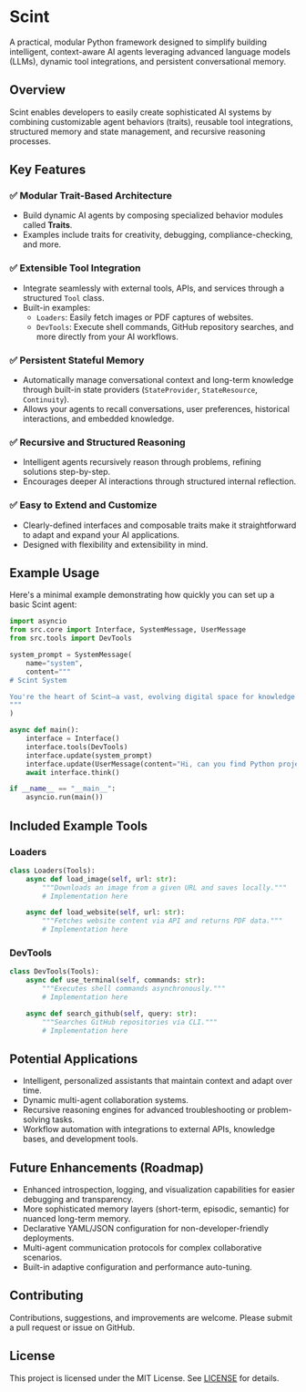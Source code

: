 
# Scint

A practical, modular Python framework designed to simplify building intelligent, context-aware AI agents leveraging advanced language models (LLMs), dynamic tool integrations, and persistent conversational memory.

## Overview

Scint enables developers to easily create sophisticated AI systems by combining customizable agent behaviors (traits), reusable tool integrations, structured memory and state management, and recursive reasoning processes.

## Key Features

### ✅ Modular Trait-Based Architecture
- Build dynamic AI agents by composing specialized behavior modules called **Traits**.
- Examples include traits for creativity, debugging, compliance-checking, and more.

### ✅ Extensible Tool Integration
- Integrate seamlessly with external tools, APIs, and services through a structured `Tool` class.
- Built-in examples:
  - `Loaders`: Easily fetch images or PDF captures of websites.
  - `DevTools`: Execute shell commands, GitHub repository searches, and more directly from your AI workflows.

### ✅ Persistent Stateful Memory
- Automatically manage conversational context and long-term knowledge through built-in state providers (`StateProvider`, `StateResource`, `Continuity`).
- Allows your agents to recall conversations, user preferences, historical interactions, and embedded knowledge.

### ✅ Recursive and Structured Reasoning
- Intelligent agents recursively reason through problems, refining solutions step-by-step.
- Encourages deeper AI interactions through structured internal reflection.

### ✅ Easy to Extend and Customize
- Clearly-defined interfaces and composable traits make it straightforward to adapt and expand your AI applications.
- Designed with flexibility and extensibility in mind.

## Example Usage

Here's a minimal example demonstrating how quickly you can set up a basic Scint agent:

```python
import asyncio
from src.core import Interface, SystemMessage, UserMessage
from src.tools import DevTools

system_prompt = SystemMessage(
    name="system",
    content="""
# Scint System

You're the heart of Scint—a vast, evolving digital space for knowledge sharing. Be concise, conversational, and context-aware.
"""
)

async def main():
    interface = Interface()
    interface.tools(DevTools)
    interface.update(system_prompt)
    interface.update(UserMessage(content="Hi, can you find Python projects on GitHub for me?"))
    await interface.think()

if __name__ == "__main__":
    asyncio.run(main())
```

## Included Example Tools

### Loaders
```python
class Loaders(Tools):
    async def load_image(self, url: str):
        """Downloads an image from a given URL and saves locally."""
        # Implementation here

    async def load_website(self, url: str):
        """Fetches website content via API and returns PDF data."""
        # Implementation here
```

### DevTools
```python
class DevTools(Tools):
    async def use_terminal(self, commands: str):
        """Executes shell commands asynchronously."""
        # Implementation here

    async def search_github(self, query: str):
        """Searches GitHub repositories via CLI."""
        # Implementation here
```


## Potential Applications

- Intelligent, personalized assistants that maintain context and adapt over time.
- Dynamic multi-agent collaboration systems.
- Recursive reasoning engines for advanced troubleshooting or problem-solving tasks.
- Workflow automation with integrations to external APIs, knowledge bases, and development tools.

## Future Enhancements (Roadmap)

- Enhanced introspection, logging, and visualization capabilities for easier debugging and transparency.
- More sophisticated memory layers (short-term, episodic, semantic) for nuanced long-term memory.
- Declarative YAML/JSON configuration for non-developer-friendly deployments.
- Multi-agent communication protocols for complex collaborative scenarios.
- Built-in adaptive configuration and performance auto-tuning.

## Contributing

Contributions, suggestions, and improvements are welcome. Please submit a pull request or issue on GitHub.

## License

This project is licensed under the MIT License. See [LICENSE](LICENSE) for details.
